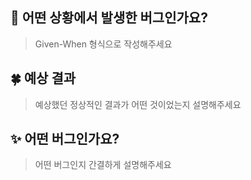 ## 📌 어떤 상황에서 발생한 버그인가요?

> Given-When 형식으로 작성해주세요

## 🍀 예상 결과

> 예상했던 정상적인 결과가 어떤 것이었는지 설명해주세요

## ✨ 어떤 버그인가요?

> 어떤 버그인지 간결하게 설명해주세요